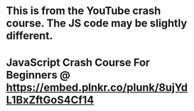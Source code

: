 # This is from the YouTube crash course. The JS code may be slightly different.
# JavaScript Crash Course For Beginners @ https://embed.plnkr.co/plunk/8ujYdL1BxZftGoS4Cf14
